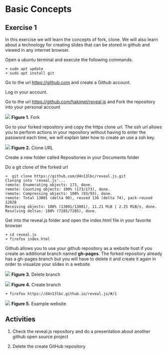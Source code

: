 # Basic Concepts

## Exercise 1

In this exercise we will learn the concepts
of fork, clone. We will also learn about a technology for creating slides that can be stored in github and viewed in any internet browser.

Open a ubuntu terminal and execute the following commands:

```console
➜ sudo apt update
➜ sudo apt install git
```

Go to the url https://github.com and create a Github account.

Log in your account.

Go to the url https://github.com/hakimel/reveal.js and Fork the repository into your personal account

![][1]
**Figure 1.** Fork

Go to your forked repository and copy the https clone url. The ssh url allows you to perform actions in your repository without having to enter the password each time, we will explain later how to create an use a ssh key.

![][2]
**Figure 2.** Clone URL

Create a new folder called Repositories in your Documents folder

Do a git clone of the forked url
```console
➜  git clone https://github.com/d4n13lbc/reveal.js.git
Cloning into 'reveal.js'...
remote: Enumerating objects: 173, done.
remote: Counting objects: 100% (173/173), done.
remote: Compressing objects: 100% (93/93), done.
remote: Total 13001 (delta 90), reused 136 (delta 74), pack-reused 12828
Receiving objects: 100% (13001/13001), 11.21 MiB | 2.25 MiB/s, done.
Resolving deltas: 100% (7285/7285), done.
```

Get into the reveal.js folder and open the index.html file in your favorite browser

```console
➜ cd reveal.js
➜ firefox index.html
```

Github allows you to use your github repository as a website host if you create an additional branch named **gh-pages**. The forked repository already has a gh-pages branch but you will have to delete it and create it again in order to visualize your slides in a website

![][3]
**Figure 3.** Delete branch

![][4]
**Figure 4.** Create branch

```console
➜ firefox https://d4n13lbc.github.io/reveal.js/#/1
```

![][5]
**Figure 5.** Example website

##  Activities
1. Check the reveal.js repository and do a presentation about another github open source project

1. Delete the create GitHub repository

[1]: images/1_fork.png
[2]: images/2_clone_url.png
[3]: images/3_delete_branch.png
[4]: images/4_create_branch.png
[5]: images/5_example_website.png
